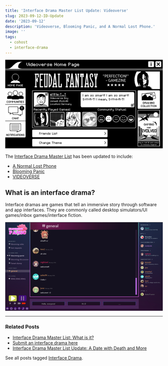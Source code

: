 ```yaml
---
title: 'Interface Drama Master List Update: Videoverse'
slug: 2023-09-12-ID-Update
date: '2023-09-12'
description: 'Videoverse, Blooming Panic, and A Normal Lost Phone.'
image: ''
tags:
  - cohost
  - interface-drama
---
```


![A black and white screenshot of the video game Videoverse.](videoverse.png)

The [Interface Drama Master List](https://illuminesce.net/interface-drama) has been updated to include:

* [A Normal Lost Phone](https://dearvillagers.itch.io/a-normal-lost-phone)
* [Blooming Panic](https://robobarbie.itch.io/blooming-panic)
* [VIDEOVERSE](https://store.steampowered.com/app/2079180/VIDEOVERSE/)

## What is an interface drama?

Interface dramas are games that tell an immersive story through software and app interfaces. They are commonly called desktop simulators/UI games/inbox games/interface fiction.

![A screenshot of the interface drama, Blooming Panic.](blooming.png)

---

### Related Posts

* [Interface Drama Master List: What is it?](/blog/posts/2023-08-15-Interface-Drama-Master-List/)
* [Submit an interface drama here](https://forms.gle/NKXv94fuBjSoZ9pv6)
* [Interface Drama Master List Update: A Date with Death and More](/blog/posts/2024-01-21-Interface-Drama-Master-List-Update.html)

See all posts tagged [Interface Drama](/tags/interface-drama/).
